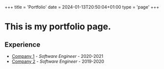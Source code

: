+++
title = 'Portfolio'
date = 2024-01-13T20:50:04+01:00
type = 'page'
+++

# This is my portfolio page.

## Experience
- [Company 1](https://company1.com) - *Software Engineer* - 2020-2021
- [Company 2](https://company2.com) - *Software Engineer* - 2019-2020
